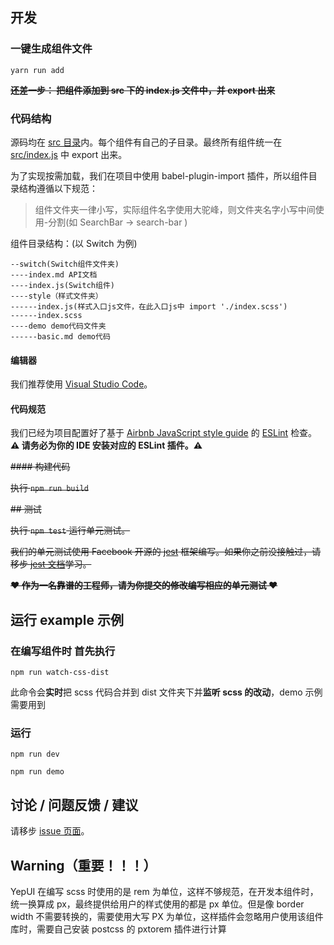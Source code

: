## 开发

### 一键生成组件文件

```
yarn run add
```

~~**还差一步： 把组件添加到 src 下的 index.js 文件中，并 export 出来**~~

### 代码结构

源码均在 [src 目录](./src)内。每个组件有自己的子目录。最终所有组件统一在 [src/index.js](./src/index.js) 中 export 出来。

为了实现按需加载，我们在项目中使用 babel-plugin-import 插件，所以组件目录结构遵循以下规范：

> 组件文件夹一律小写，实际组件名字使用大驼峰，则文件夹名字小写中间使用-分割(如 SearchBar -> search-bar )

组件目录结构：(以 Switch 为例)

```
--switch(Switch组件文件夹)
----index.md API文档
----index.js(Switch组件)
----style（样式文件夹）
------index.js(样式入口js文件，在此入口js中 import './index.scss')
------index.scss
----demo demo代码文件夹
------basic.md demo代码
```

#### 编辑器

我们推荐使用 [Visual Studio Code](https://code.visualstudio.com/)。

#### 代码规范

我们已经为项目配置好了基于 [Airbnb JavaScript style guide](https://github.com/airbnb/javascript) 的 [ESLint](https://eslint.org/) 检查。**⚠ 请务必为你的 IDE 安装对应的 ESLint 插件。⚠**

~~#### 构建代码~~

~~执行 `npm run build`~~

~~## 测试~~

~~执行 `npm test` 运行单元测试。~~

~~我们的单元测试使用 Facebook 开源的 [jest](https://facebook.github.io/jest/) 框架编写。如果你之前没接触过，请移步 [jest 文档](https://facebook.github.io/jest/docs/en/getting-started.html)学习。~~

~~**❤ 作为一名靠谱的工程师，请为你提交的修改编写相应的单元测试 ❤**~~

## 运行 example 示例

### 在编写组件时 首先执行

```
npm run watch-css-dist
```

此命令会**实时**把 scss 代码合并到 dist 文件夹下并**监听 scss 的改动**，demo 示例需要用到

### 运行

```
npm run dev

npm run demo
```

## 讨论 / 问题反馈 / 建议

请移步 [issue 页面](http://git.jd.com/JDC-FE/yep-react/issues)。

## Warning（重要！！！）

YepUI 在编写 scss 时使用的是 rem 为单位，这样不够规范，在开发本组件时，统一换算成 px，最终提供给用户的样式使用的都是 px 单位。但是像 border width 不需要转换的，需要使用大写 PX 为单位，这样插件会忽略用户使用该组件库时，需要自己安装 postcss 的 pxtorem 插件进行计算
